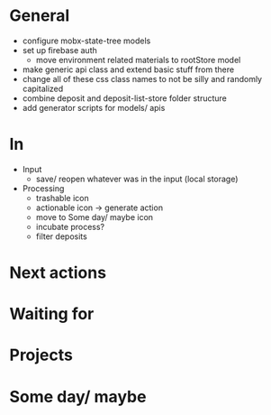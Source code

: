 # General

* configure mobx-state-tree models
* set up firebase auth
  * move environment related materials to rootStore model
* make generic api class and extend basic stuff from there
* change all of these css class names to not be silly and randomly capitalized
* combine deposit and deposit-list-store folder structure
* add generator scripts for models/ apis

# In

* Input
  * save/ reopen whatever was in the input (local storage)
* Processing
  * trashable icon
  * actionable icon -> generate action
  * move to Some day/ maybe icon
  * incubate process?
  * filter deposits

# Next actions

# Waiting for

# Projects

# Some day/ maybe
